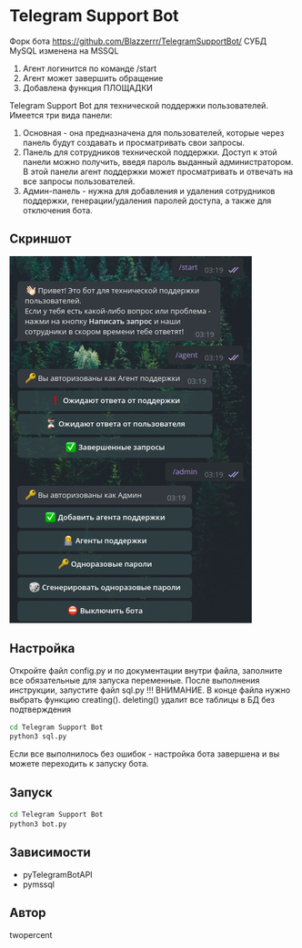 # Telegram Support Bot

Форк бота https://github.com/Blazzerrr/TelegramSupportBot/
СУБД MySQL изменена на MSSQL
1. Агент логинится по команде /start 
2. Агент может завершить обращение
3. Добавлена функция ПЛОЩАДКИ

Telegram Support Bot для технической поддержки пользователей.
Имеется три вида панели:
1. Основная - она предназначена для пользователей, которые через панель будут создавать и просматривать свои запросы.
2. Панель для сотрудников технической поддержки. Доступ к этой панели можно получить, введя пароль выданный администратором. В этой панели агент поддержки может просматривать и отвечать на все запросы пользователей.
3. Админ-панель - нужна для добавления и удаления сотрудников поддержки, генерации/удаления паролей доступа, а также для отключения бота.

## Скриншот
![Screenshot](https://github.com/Blazzerrr/TelegramSupportBot/blob/master/image.png) 

## Настройка
Откройте файл config.py и по документации внутри файла, заполните все обязательные для запуска переменные.
После выполнения инструкции, запустите файл sql.py
!!! ВНИМАНИЕ. В конце файла нужно выбрать функцию creating(). deleting() удалит все таблицы в БД без подтверждения
```bash
cd Telegram Support Bot
python3 sql.py
```
Если все выполнилось без ошибок - настройка бота завершена и вы можете переходить к запуску бота.

## Запуск
```bash
cd Telegram Support Bot
python3 bot.py
```

## Зависимости
- pyTelegramBotAPI
- pymssql


## Автор
twopercent


